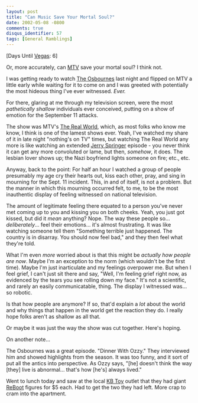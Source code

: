 ```yaml
---
layout: post
title: "Can Music Save Your Mortal Soul?"
date: 2002-05-08 -0800
comments: true
disqus_identifier: 57
tags: [General Ramblings]
---
```

[Days Until [Vegas](/archive/2002/04/08/vegas-baby-vegas.aspx): 6]
 
 Or, more accurately, can [MTV](http://www.mtv.com) save your mortal
soul? I think not.
 
 I was getting ready to watch [The
Osbournes](http://www.mtv.com/onair/osbournes/) last night and flipped
on MTV a little early while waiting for it to come on and I was greeted
with potentially the most hideous thing I've ever witnessed. *Ever.*
 
 For there, glaring at me through my television screen, were the most
*pathetically shallow* individuals ever conceived, putting on a show of
emotion for the September 11 attacks.
 
 The show was MTV's [The Real
World](http://www.mtv.com/onair/realworld/), which, as most folks who
know me know, I think is one of the lamest shows ever. Yeah, I've
watched my share of it in late night "nothing's on TV" times, but
watching The Real World any more is like watching an extended [Jerry
Springer](http://www.jerryspringer.com/) episode - you never think it
can get any more convoluted or lame, but then, *somehow*, it does. The
lesbian lover shows up; the Nazi boyfriend lights someone on fire; etc.,
etc.
 
 Anyway, back to the point: For half an hour I watched a group of people
presumably my age cry their hearts out, kiss each other, pray, and sing
in mourning for the Sept. 11 incident. This, in and of itself, is not a
problem. But the manner in which this mourning occurred felt, to me, to
be the most inauthentic display of feeling witnessed on national
television.
 
 The amount of legitimate feeling there equated to a person you've never
met coming up to you and kissing you on both cheeks. Yeah, you just got
kissed, but did it *mean* anything? Nope. The way these people so...
*deliberately*... feel their emotions... it's almost frustrating. It was
like watching someone tell them "Something terrible just happened. The
country is in disarray. You should now feel bad," and they then feel
what they're told.
 
 What I'm even *more* worried about is that this might be *actually how
people are now*. Maybe I'm an exception to the norm (which wouldn't be
the first time). Maybe I'm just inarticulate and my feelings overpower
me. But when I feel grief, I can't just sit there and say, "Well, I'm
feeling grief right now, as evidenced by the tears you see rolling down
my face." It's not a scientific, and rarely an easily communicatable,
thing. The display I witnessed was... so robotic.
 
 Is that how people are anymore? If so, that'd explain a *lot* about the
world and why things that happen in the world get the reaction they do.
I really hope folks aren't as shallow as all that.
 
 Or maybe it was just the way the show was cut together. Here's hoping.
 
 On another note...
 
 The Osbournes was a great episode. "Dinner With Ozzy." They interviewed
him and showed highlights from the season. It was too funny, and it sort
of put all the antics into perspective. As Ozzy says, "[he] doesn't
think the way [they] live is abnormal... that's how [he's] always
lived."
 
 Went to lunch today and saw at the local [KB
Toy](http://www.kbtoy.com/) outlet that they had giant
[ReBoot](http://www.reboot.com/) figures for \$5 each. Had to get the
two they had left. More crap to cram into the apartment.
